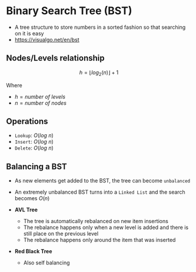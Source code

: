 
# Binary Search Tree (BST)

- A tree structure to store numbers in a sorted fashion so that searching on it is easy
- <https://visualgo.net/en/bst>

## Nodes/Levels relationship

$$h = \lfloor log_2(n) \rfloor + 1$$

Where

- $h = number\ of\ levels$
- $n = number\ of\ nodes$

## Operations

- `Lookup`: $O(log\ n)$
- `Insert`: $O(log\ n)$
- `Delete`: $O(log\ n)$

## Balancing a BST

- As new elements get added to the BST, the tree can become `unbalanced`
- An extremely unbalanced BST turns into a `Linked List` and the search becomes $O(n)$

- **AVL Tree**
  - The tree is automatically rebalanced on new item insertions
  - The rebalance happens only when a new level is added and there is still place on the previous level
  - The rebalance happens only around the item that was inserted
- **Red Black Tree**
  - Also self balancing
